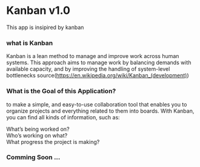# Kanban v1.0
This app is insipired by kanban 
### what is Kanban
Kanban is a lean method to manage and improve work across human systems. This approach aims to manage work by balancing demands with available capacity, and by improving the handling of system-level bottlenecks
source(https://en.wikipedia.org/wiki/Kanban_(development))
### What is the Goal of this Application?
to make a simple, and easy-to-use collaboration tool that enables you to organize projects and everything related to them into boards. 
With Kanban, you can find all kinds of information, such as: 

What’s being worked on?   
Who’s working on what?    
What progress the project is making?   

### Comming Soon ...